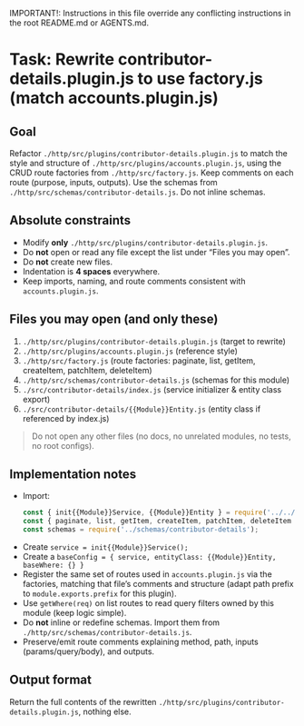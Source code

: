 IMPORTANT!: Instructions in this file override any conflicting instructions in the root README.md or AGENTS.md.

# Task: Rewrite contributor-details.plugin.js to use factory.js (match accounts.plugin.js)

## Goal
Refactor `./http/src/plugins/contributor-details.plugin.js` to match the style and structure of `./http/src/plugins/accounts.plugin.js`, using the CRUD route factories from `./http/src/factory.js`. Keep comments on each route (purpose, inputs, outputs). Use the schemas from `./http/src/schemas/contributor-details.js`. Do not inline schemas.

## Absolute constraints
- Modify **only** `./http/src/plugins/contributor-details.plugin.js`.
- Do **not** open or read any file except the list under “Files you may open”.
- Do **not** create new files.
- Indentation is **4 spaces** everywhere.
- Keep imports, naming, and route comments consistent with `accounts.plugin.js`.

## Files you may open (and only these)
1. `./http/src/plugins/contributor-details.plugin.js`        (target to rewrite)  
2. `./http/src/plugins/accounts.plugin.js`         (reference style)  
3. `./http/src/factory.js`                         (route factories: paginate, list, getItem, createItem, patchItem, deleteItem)  
4. `./http/src/schemas/contributor-details.js`              (schemas for this module)  
5. `./src/contributor-details/index.js`                     (service initializer & entity class export)  
6. `./src/contributor-details/{{Module}}Entity.js`          (entity class if referenced by index.js)  

> Do not open any other files (no docs, no unrelated modules, no tests, no root configs).

## Implementation notes
- Import:
    ```js
    const { init{{Module}}Service, {{Module}}Entity } = require('../../src/contributor-details');
    const { paginate, list, getItem, createItem, patchItem, deleteItem } = require('../factory');
    const schemas = require('../schemas/contributor-details');
    ```
- Create `service = init{{Module}}Service();`
- Create a `baseConfig = { service, entityClass: {{Module}}Entity, baseWhere: {} }`
- Register the same set of routes used in `accounts.plugin.js` via the factories, matching that file’s comments and structure (adapt path prefix to `module.exports.prefix` for this plugin).
- Use `getWhere(req)` on list routes to read query filters owned by this module (keep logic simple).
- Do **not** inline or redefine schemas. Import them from `./http/src/schemas/contributor-details.js`.
- Preserve/emit route comments explaining method, path, inputs (params/query/body), and outputs.

## Output format
Return the full contents of the rewritten `./http/src/plugins/contributor-details.plugin.js`, nothing else.